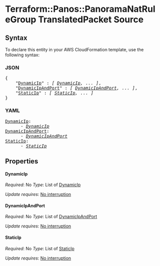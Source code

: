 # Terraform::Panos::PanoramaNatRuleGroup TranslatedPacket Source

## Syntax

To declare this entity in your AWS CloudFormation template, use the following syntax:

### JSON

<pre>
{
    "<a href="#dynamicip" title="DynamicIp">DynamicIp</a>" : <i>[ <a href="translatedpacket-source-dynamicip.md">DynamicIp</a>, ... ]</i>,
    "<a href="#dynamicipandport" title="DynamicIpAndPort">DynamicIpAndPort</a>" : <i>[ <a href="translatedpacket-source-dynamicipandport.md">DynamicIpAndPort</a>, ... ]</i>,
    "<a href="#staticip" title="StaticIp">StaticIp</a>" : <i>[ <a href="translatedpacket-source-staticip.md">StaticIp</a>, ... ]</i>
}
</pre>

### YAML

<pre>
<a href="#dynamicip" title="DynamicIp">DynamicIp</a>: <i>
      - <a href="translatedpacket-source-dynamicip.md">DynamicIp</a></i>
<a href="#dynamicipandport" title="DynamicIpAndPort">DynamicIpAndPort</a>: <i>
      - <a href="translatedpacket-source-dynamicipandport.md">DynamicIpAndPort</a></i>
<a href="#staticip" title="StaticIp">StaticIp</a>: <i>
      - <a href="translatedpacket-source-staticip.md">StaticIp</a></i>
</pre>

## Properties

#### DynamicIp

_Required_: No
_Type_: List of <a href="translatedpacket-source-dynamicip.md">DynamicIp</a>

_Update requires_: [No interruption](https://docs.aws.amazon.com/AWSCloudFormation/latest/UserGuide/using-cfn-updating-stacks-update-behaviors.html#update-no-interrupt)

#### DynamicIpAndPort

_Required_: No
_Type_: List of <a href="translatedpacket-source-dynamicipandport.md">DynamicIpAndPort</a>

_Update requires_: [No interruption](https://docs.aws.amazon.com/AWSCloudFormation/latest/UserGuide/using-cfn-updating-stacks-update-behaviors.html#update-no-interrupt)

#### StaticIp

_Required_: No
_Type_: List of <a href="translatedpacket-source-staticip.md">StaticIp</a>

_Update requires_: [No interruption](https://docs.aws.amazon.com/AWSCloudFormation/latest/UserGuide/using-cfn-updating-stacks-update-behaviors.html#update-no-interrupt)

